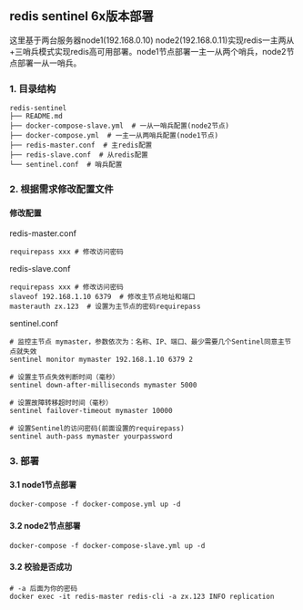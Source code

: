 ## redis sentinel 6x版本部署
这里基于两台服务器node1(192.168.0.10) node2(192.168.0.11)实现redis一主两从+三哨兵模式实现redis高可用部署。node1节点部署一主一从两个哨兵，node2节点部署一从一哨兵。
### 1. 目录结构
```
redis-sentinel
├── README.md
├── docker-compose-slave.yml  # 一从一哨兵配置(node2节点)
├── docker-compose.yml  # 一主一从两哨兵配置(node1节点)
├── redis-master.conf  # 主redis配置
├── redis-slave.conf  # 从redis配置
└── sentinel.conf  # 哨兵配置
```

### 2. 根据需求修改配置文件
#### 修改配置
redis-master.conf
~~~
requirepass xxx # 修改访问密码
~~~

redis-slave.conf
~~~
requirepass xxx # 修改访问密码
slaveof 192.168.1.10 6379  # 修改主节点地址和端口
masterauth zx.123  # 设置为主节点的密码requirepass
~~~

sentinel.conf
~~~
# 监控主节点 mymaster，参数依次为：名称、IP、端口、最少需要几个Sentinel同意主节点就失效
sentinel monitor mymaster 192.168.1.10 6379 2

# 设置主节点失效判断时间（毫秒）
sentinel down-after-milliseconds mymaster 5000

# 设置故障转移超时时间（毫秒）
sentinel failover-timeout mymaster 10000

# 设置Sentinel的访问密码(前面设置的requirepass)
sentinel auth-pass mymaster yourpassword
~~~
### 3. 部署
#### 3.1 node1节点部署
```shell
docker-compose -f docker-compose.yml up -d
```

#### 3.2 node2节点部署
```shell
docker-compose -f docker-compose-slave.yml up -d
```

#### 3.2 校验是否成功
```shell
# -a 后面为你的密码
docker exec -it redis-master redis-cli -a zx.123 INFO replication
```
